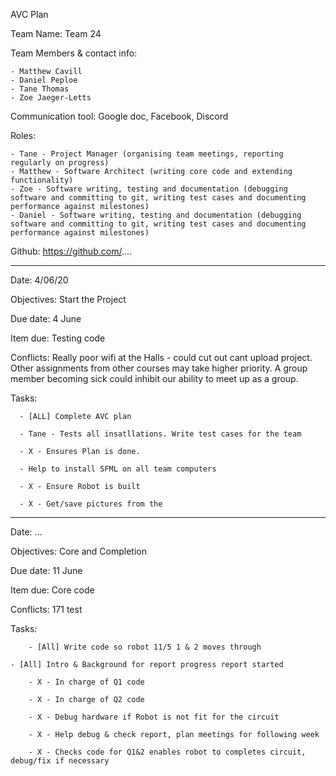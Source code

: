 AVC Plan

Team Name: Team 24

Team Members & contact info: 

	- Matthew Cavill
	- Daniel Peploe
	- Tane Thomas
	- Zoe Jaeger-Letts

Communication tool:
 Google doc, Facebook, Discord
 
Roles:
	
	- Tane - Project Manager (organising team meetings, reporting regularly on progress)
	- Matthew - Software Architect (writing core code and extending functionality)
	- Zoe - Software writing, testing and documentation (debugging software and committing to git, writing test cases and documenting performance against milestones)
	- Daniel - Software writing, testing and documentation (debugging software and committing to git, writing test cases and documenting performance against milestones)

Github: https://github.com/....

----------------------------------------------------------------------------------------------------------------------------------------

Date:	4/06/20	

Objectives:	Start the Project

Due date:	4 June

Item due:	Testing code

Conflicts: Really poor wifi at the Halls - could cut out cant upload project. Other assignments from other courses may take higher priority. A group member becoming sick could inhibit our ability to meet up as a group. 

Tasks:
			
      - [ALL] Complete AVC plan
      
      - Tane - Tests all insatllations. Write test cases for the team
      
      - X - Ensures Plan is done.
      
      - Help to install SFML on all team computers
      
      - X - Ensure Robot is built
      
      - X - Get/save pictures from the 
  
----------------------------------------------------------------------------------------------------------------------------------------
     
Date:	...

Objectives:	Core and Completion

Due date:	11 June

Item due:	Core code

Conflicts:	171 test

Tasks:
	
        - [All] Write code so robot 11/5 1 & 2 moves through 
	
	- [All] Intro & Background for report progress report started
	
        - X - In charge of Q1 code
	
        - X - In charge of Q2 code
	
        - X - Debug hardware if Robot is not fit for the circuit
	
        - X - Help debug & check report, plan meetings for following week
	
        - X - Checks code for Q1&2 enables robot to completes circuit, debug/fix if necessary
					


